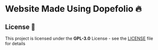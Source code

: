 # Website Made Using Dopefolio 🔥
## License 📄

This project is licensed under the  **GPL-3.0** License - see the [LICENSE](LICENSE) file for details

